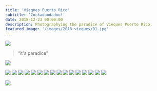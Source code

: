 ```yaml
---
title: 'Vieques Puerto Rico'
subtitle: 'Cockadoodadoo!'
date: 2018-12-23 00:00:00
description: Photographying the paradice of Vieques Puerto Rico.
featured_image: '/images/2018-vieques/01.jpg'
---
```


![](/images/2018-vieques/01.jpg)


> “it's paradice”

![](/images/2018-vieques/02.jpg)

<!-- 
### Image galleries -->

<div class="gallery" data-columns="2">
	<img src="/images/2018-vieques/03.jpg">
	<img src="/images/2018-vieques/04.jpg">
	<img src="/images/2018-vieques/-5.jpg">
	<img src="/images/2018-vieques/06.jpg">
	<img src="/images/2018-vieques/07.jpg">
	<img src="/images/2018-vieques/08.jpg">
	<img src="/images/2018-vieques/09.jpg">
	<img src="/images/2018-vieques/10.jpg">
	<img src="/images/2018-vieques/11.jpg">
	<img src="/images/2018-vieques/12.jpg">
	<img src="/images/2018-vieques/13.jpg">
	<img src="/images/2018-vieques/14.jpg">
	<img src="/images/2018-vieques/15.jpg">
	<img src="/images/2018-vieques/16.jpg">
	<img src="/images/2018-vieques/17.jpg">
	<img src="/images/2018-vieques/18.jpg">
</div>


![](/images/2018-vieques/19.jpg)
